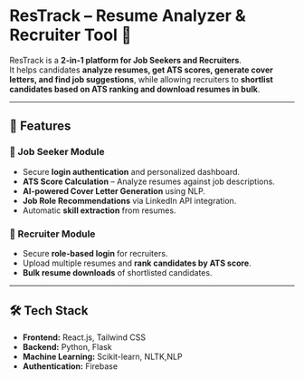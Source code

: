 # ResTrack – Resume Analyzer & Recruiter Tool 🎯

ResTrack is a **2-in-1 platform for Job Seekers and Recruiters**.  
It helps candidates **analyze resumes, get ATS scores, generate cover letters, and find job suggestions**, while allowing recruiters to **shortlist candidates based on ATS ranking and download resumes in bulk**.

---

## 🚀 Features

### 👤 Job Seeker Module
- Secure **login authentication** and personalized dashboard.
- **ATS Score Calculation** – Analyze resumes against job descriptions.
- **AI-powered Cover Letter Generation** using NLP.
- **Job Role Recommendations** via LinkedIn API integration.
- Automatic **skill extraction** from resumes.

### 🏢 Recruiter Module
- Secure **role-based login** for recruiters.
- Upload multiple resumes and **rank candidates by ATS score**.
- **Bulk resume downloads** of shortlisted candidates.

---

## 🛠️ Tech Stack
- **Frontend:** React.js, Tailwind CSS  
- **Backend:** Python, Flask  
- **Machine Learning:** Scikit-learn, NLTK,NLP 
- **Authentication:** Firebase 

